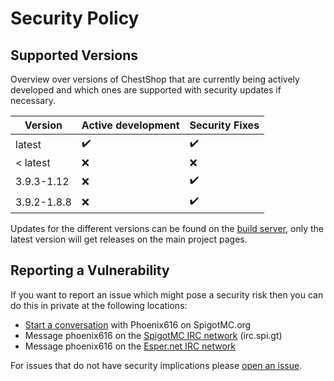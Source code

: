 # Security Policy

## Supported Versions

Overview over versions of ChestShop that are currently being actively developed
and which ones are supported with security updates if necessary.

| Version       | Active development | Security Fixes     |
| ------------- | ------------------ | ------------------ |
| latest        | :heavy_check_mark: | :heavy_check_mark: |
| < latest      | :x:                | :x:                |
| 3.9.3-1.12    | :x:                | :heavy_check_mark: |
| 3.9.2-1.8.8   | :x:                | :heavy_check_mark: |

Updates for the different versions can be found on the [build server](https://ci.minebench.de/job/ChestShop-3/),
only the latest version will get releases on the main project pages.

## Reporting a Vulnerability

If you want to report an issue which might pose a security risk then
you can do this in private at the following locations:

- [Start a conversation](https://www.spigotmc.org/conversations/add?to=Phoenix616&title=ChestShop%20Vulnerability) with Phoenix616 on SpigotMC.org
- Message phoenix616 on the [SpigotMC IRC network](https://irc.spi.gt/) (irc.spi.gt)
- Message phoenix616 on the [Esper.net IRC network](https://esper.net)

For issues that do not have security implications please [open an issue](https://github.com/ChestShop-authors/ChestShop-3/issues/new/choose).
